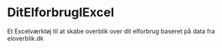 # DitElforbrugIExcel
Et Excelværktøj til at skabe overblik over dit elforbrug baseret på data fra eloverblik.dk
